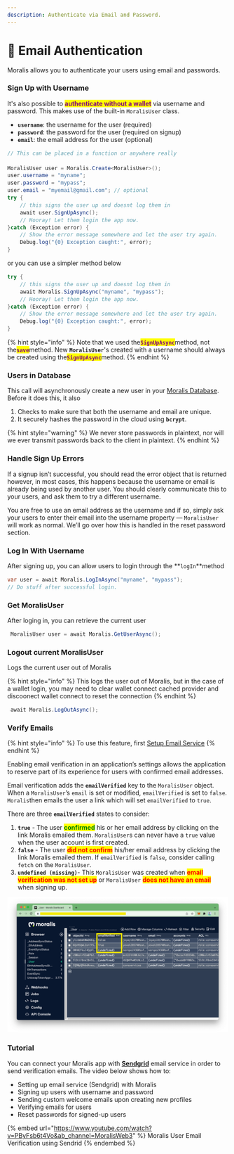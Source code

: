 ```yaml
---
description: Authenticate via Email and Password.
---
```


# 📧 Email Authentication

Moralis allows you to authenticate your users using email and passwords.

<!-- These profile details can be later linked with [web3 wallets](../web3-login.md). -->

### Sign Up with Username

It's also possible to <mark style="color:purple;">**authenticate without a wallet**</mark> via username and password. This makes use of the built-in `MoralisUser` class.

<!--This class extends [`Moralis.Object`](../../database/objects.md) with some extra attributes: -->

- **`username`**: the username for the user (required)
- **`password`**: the password for the user (required on signup)
- **`email`**: the email address for the user (optional)
  <!--
  {% hint style="success" %}
  Use **`Moralis.User.signUp(username, password)`**to create a new user
  {% endhint %}
  -->

```csharp
// This can be placed in a function or anywhere really

MoralisUser user = Moralis.Create<MoralisUser>();
user.username = "myname";
user.password = "mypass";
user.email = "myemail@gmail.com"; // optional
try {
    // this signs the user up and doesnt log them in
    await user.SignUpAsync();
    // Hooray! Let them login the app now.
}catch (Exception error) {
    // Show the error message somewhere and let the user try again.
    Debug.log("{0} Exception caught:", error);
}

```

or you can use a simpler method below

```csharp
try {
    // this signs the user up and doesnt log them in
    await Moralis.SignUpAsync("myname", "mypass");
    // Hooray! Let them login the app now.
}catch (Exception error) {
    // Show the error message somewhere and let the user try again.
    Debug.log("{0} Exception caught:", error);
}

```

{% hint style="info" %}
Note that we used the<mark style="color:purple;">**`SignUpAsync`**</mark>method, not the<mark style="color:purple;">**`save`**</mark>method. New **`MoralisUser`**'s created with a username should always be created using the<mark style="color:purple;">**`SignUpAsync`**</mark>method.<!-- Subsequent updates to a user can be done by calling<mark style="color:purple;">**`i will probably put a method here later on`**</mark> -->
{% endhint %}

### Users in Database

This call will asynchronously create a new user in your [Moralis Database](../../database/). Before it does this, it also

1. Checks to make sure that both the username and email are unique.
2. It securely hashes the password in the cloud using **`bcrypt`**.

{% hint style="warning" %}
We never store passwords in plaintext, nor will we ever transmit passwords back to the client in plaintext.
{% endhint %}

### Handle Sign Up Errors

If a signup isn’t successful, you should read the error object that is returned however, in most cases, this happens because the username or email is already being used by another user. You should clearly communicate this to your users, and ask them to try a different username.

You are free to use an email address as the username and if so, simply ask your users to enter their email into the username property — `MoralisUser` will work as normal. We’ll go over how this is handled in the reset password section.

### Log In With Username

After signing up, you can allow users to login through the \*\*`logIn`\*\*method

```csharp
var user = await Moralis.LogInAsync("myname", "mypass");
// Do stuff after successful login.
```

<!--
By default, the SDK uses the GET HTTP method. If you would like to override this and use a POST HTTP method instead, you may pass an optional boolean property in the options argument with the key **`usePost`**.

```javascript
const user = await Moralis.User.logIn("myname", "mypass", { usePost: true });
// Do stuff after successful login.
```
-->

### Get MoralisUser

After loging in, you can retrieve the current user

```csharp
 MoralisUser user = await Moralis.GetUserAsync();
```

### Logout current MoralisUser

Logs the current user out of Moralis

{% hint style="info" %}
This logs the user out of Moralis, but in the case of a wallet login, you may need to clear wallet connect cached provider and discoonect wallet connect to reset the connection
{% endhint %}

```csharp
 await Moralis.LogOutAsync();
```

### Verify Emails

{% hint style="info" %}
To use this feature, first [Setup Email Service](sending-email.md)
{% endhint %}

Enabling email verification in an application’s settings allows the application to reserve part of its experience for users with confirmed email addresses.

Email verification adds the **`emailVerified`** key to the `MoralisUser` object. When a `MoralisUser`’s `email` is set or modified, `emailVerified` is set to `false`. `Moralis`then emails the user a link which will set `emailVerified` to `true`.

There are three **`emailVerified`** states to consider:

1. **`true`** - The user <mark style="color:green;">**confirmed**</mark> his or her email address by clicking on the link Moralis emailed them. `MoralisUser`s can never have a `true` value when the user account is first created.
2. **`false`** - The user <mark style="color:red;">**did not confirm**</mark> his/her email address by clicking the link Moralis emailed them. If `emailVerified` is `false`, consider calling `fetch` on the `MoralisUser`.
3. **`undefined (missing)`**- This `MoralisUser` was created when <mark style="color:red;">**email verification was not set up**</mark> or `MoralisUser` <mark style="color:red;">**does not have an email**</mark> when signing up.

![User class in Moralis Database](<../../../.gitbook/assets/Screenshot 2022-03-15 at 1.33.58 PM.png>)

<!--
### Reset Password

{% hint style="info" %}
To use this feature, first [Setup Email Service](sending-email.md)
{% endhint %}

As you introduce passwords into a system, users will forget them. In such cases, our library provides a way to let them securely reset their password by sending an email with a reset link.

To kick off the password reset flow, ask the user for their email address, and call:

```javascript
Moralis.User.requestPasswordReset("email@example.com")
  .then(() => {
    // Password reset request was sent successfully
  })
  .catch((error) => {
    // Show the error message somewhere
    alert("Error: " + error.code + " " + error.message);
  });
```

This will attempt to match the given email with the user’s email or username field, and will send them a password reset email. By doing this, you can opt to have users use their email as their username, or you can collect it separately and store it in the email field.

The flow for password reset is as follows:

1. User requests that their password be reset by typing in their email.
2. Moralis sends an email to their address, with a special password reset link.
3. User clicks on the reset link and is directed to a special Moralis page that will allow them to type in a new password.
4. User types in a new password. Their password has now been reset to a value they specify.

{% hint style="info" %}
Note that the messaging in this flow will reference your app by the name that you specified when you created this app on Moralis.
{% endhint %}
-->

### Tutorial

You can connect your Moralis app with [**Sendgrid**](https://sendgrid.com) email service in order to send verification emails. The video below shows how to:

- Setting up email service (Sendgrid) with Moralis
- Signing up users with username and password
- Sending custom welcome emails upon creating new profiles
- Verifying emails for users
- Reset passwords for signed-up users

{% embed url="https://www.youtube.com/watch?v=PByFsb6t4Vo&ab_channel=MoralisWeb3" %}
Moralis User Email Verification using Sendrid
{% endembed %}
